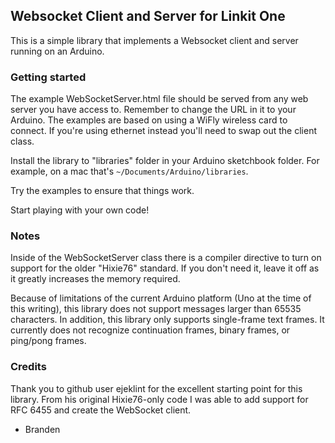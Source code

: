 ## Websocket Client and Server for Linkit One

This is a simple library that implements a Websocket client and server running on an Arduino.

### Getting started

The example WebSocketServer.html file should be served from any web server you have access to. Remember to change the  URL in it to your Arduino. The examples are based on using a WiFly wireless card to connect. If you're using ethernet instead you'll need to swap out the client class.

Install the library to "libraries" folder in your Arduino sketchbook folder. For example, on a mac that's `~/Documents/Arduino/libraries`.

Try the examples to ensure that things work.

Start playing with your own code!

### Notes
Inside of the WebSocketServer class there is a compiler directive to turn on support for the older "Hixie76" standard. If you don't need it, leave it off as it greatly increases the memory required.

Because of limitations of the current Arduino platform (Uno at the time of this writing), this library does not support messages larger than 65535 characters. In addition, this library only supports single-frame text frames. It currently does not recognize continuation frames, binary frames, or ping/pong frames.

### Credits
Thank you to github user ejeklint for the excellent starting point for this library. From his original Hixie76-only code I was able to add support for RFC 6455 and create the WebSocket client.

- Branden